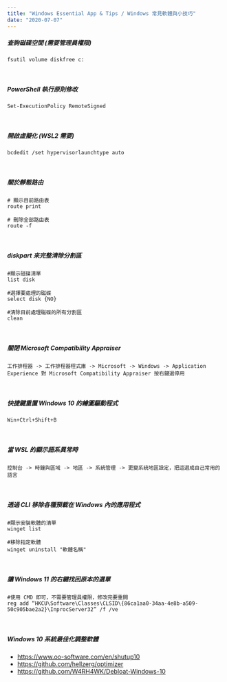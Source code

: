 ```yaml
---
title: "Windows Essential App & Tips / Windows 常見軟體與小技巧"
date: "2020-07-07"
---
```

##### 查詢磁碟空間 (需要管理員權限)
```shell
fsutil volume diskfree c:
```

</br>

##### PowerShell 執行原則修改
```shell
Set-ExecutionPolicy RemoteSigned
```

</br>

##### 開啟虛擬化 (WSL2 需要)
```shell
bcdedit /set hypervisorlaunchtype auto
```

</br>

##### 關於靜態路由
```shell
# 顯示目前路由表
route print

# 刪除全部路由表
route -f
```

</br>

##### diskpart 來完整清除分割區
```shell
#顯示磁碟清單
list disk

#選擇要處理的磁碟
select disk {NO}

#清除目前處理磁碟的所有分割區
clean
```
</br>

##### 關閉 Microsoft Compatibility Appraiser
```shell
工作排程器 -> 工作排程器程式庫 -> Microsoft -> Windows -> Application Experience 對 Microsoft Compatibility Appraiser 按右鍵選停用
```

</br>

##### 快捷鍵重置 Windows 10 的繪圖驅動程式
```shell
𝚆𝚒𝚗+𝙲𝚝𝚛𝚕+𝚂𝚑𝚒𝚏𝚝+𝙱
```

</br>

##### 當 WSL 的顯示語系異常時
```shell
控制台 -> 時鐘與區域 -> 地區 -> 系統管理 -> 更變系統地區設定，把這選成自己常用的語言
```

</br>


##### 透過 CLI 移除各種預載在 Windows 內的應用程式 
```shell
#顯示安裝軟體的清單
winget list

#移除指定軟體
winget uninstall "軟體名稱"

```

</br>



##### 讓 Windows 11 的右鍵找回原本的選單
```shell
#使用 CMD 即可，不需要管理員權限，修改完要重開
reg add “HKCU\Software\Classes\CLSID\{86ca1aa0-34aa-4e8b-a509-50c905bae2a2}\InprocServer32” /f /ve

```

</br>


##### Windows 10 系統最佳化調整軟體

* https://www.oo-software.com/en/shutup10  
* https://github.com/hellzerg/optimizer  
* https://github.com/W4RH4WK/Debloat-Windows-10  


</br>